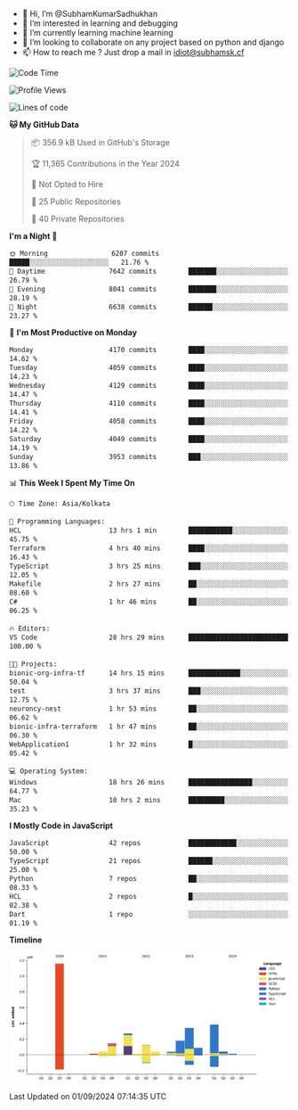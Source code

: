 - 👋 Hi, I’m @SubhamKumarSadhukhan
- 👀 I’m interested in learning and debugging
- 🌱 I’m currently learning machine learning
- 💞️ I’m looking to collaborate on any project based on python and django
- 📫 How to reach me ?
      Just drop a mail in idiot@subhamsk.cf

<!---
SubhamKumarSadhukhan/SubhamKumarSadhukhan is a ✨ special ✨ repository because its `README.md` (this file) appears on your GitHub profile.
You can click the Preview link to take a look at your changes.
--->


<!--START_SECTION:waka-->
![Code Time](http://img.shields.io/badge/Code%20Time-2%2C455%20hrs%2015%20mins-blue)

![Profile Views](http://img.shields.io/badge/Profile%20Views-0-blue)

![Lines of code](https://img.shields.io/badge/From%20Hello%20World%20I%27ve%20Written-2.9%20million%20lines%20of%20code-blue)

**🐱 My GitHub Data** 

> 📦 356.9 kB Used in GitHub's Storage 
 > 
> 🏆 11,365 Contributions in the Year 2024
 > 
> 🚫 Not Opted to Hire
 > 
> 📜 25 Public Repositories 
 > 
> 🔑 40 Private Repositories 
 > 
**I'm a Night 🦉** 

```text
🌞 Morning                6207 commits        █████░░░░░░░░░░░░░░░░░░░░   21.76 % 
🌆 Daytime                7642 commits        ███████░░░░░░░░░░░░░░░░░░   26.79 % 
🌃 Evening                8041 commits        ███████░░░░░░░░░░░░░░░░░░   28.19 % 
🌙 Night                  6638 commits        ██████░░░░░░░░░░░░░░░░░░░   23.27 % 
```
📅 **I'm Most Productive on Monday** 

```text
Monday                   4170 commits        ████░░░░░░░░░░░░░░░░░░░░░   14.62 % 
Tuesday                  4059 commits        ████░░░░░░░░░░░░░░░░░░░░░   14.23 % 
Wednesday                4129 commits        ████░░░░░░░░░░░░░░░░░░░░░   14.47 % 
Thursday                 4110 commits        ████░░░░░░░░░░░░░░░░░░░░░   14.41 % 
Friday                   4058 commits        ████░░░░░░░░░░░░░░░░░░░░░   14.22 % 
Saturday                 4049 commits        ████░░░░░░░░░░░░░░░░░░░░░   14.19 % 
Sunday                   3953 commits        ███░░░░░░░░░░░░░░░░░░░░░░   13.86 % 
```


📊 **This Week I Spent My Time On** 

```text
🕑︎ Time Zone: Asia/Kolkata

💬 Programming Languages: 
HCL                      13 hrs 1 min        ███████████░░░░░░░░░░░░░░   45.75 % 
Terraform                4 hrs 40 mins       ████░░░░░░░░░░░░░░░░░░░░░   16.43 % 
TypeScript               3 hrs 25 mins       ███░░░░░░░░░░░░░░░░░░░░░░   12.05 % 
Makefile                 2 hrs 27 mins       ██░░░░░░░░░░░░░░░░░░░░░░░   08.60 % 
C#                       1 hr 46 mins        ██░░░░░░░░░░░░░░░░░░░░░░░   06.25 % 

🔥 Editors: 
VS Code                  28 hrs 29 mins      █████████████████████████   100.00 % 

🐱‍💻 Projects: 
bionic-org-infra-tf      14 hrs 15 mins      █████████████░░░░░░░░░░░░   50.04 % 
test                     3 hrs 37 mins       ███░░░░░░░░░░░░░░░░░░░░░░   12.75 % 
neuroncy-nest            1 hr 53 mins        ██░░░░░░░░░░░░░░░░░░░░░░░   06.62 % 
bionic-infra-terraform   1 hr 47 mins        ██░░░░░░░░░░░░░░░░░░░░░░░   06.30 % 
WebApplication1          1 hr 32 mins        █░░░░░░░░░░░░░░░░░░░░░░░░   05.42 % 

💻 Operating System: 
Windows                  18 hrs 26 mins      ████████████████░░░░░░░░░   64.77 % 
Mac                      10 hrs 2 mins       █████████░░░░░░░░░░░░░░░░   35.23 % 
```

**I Mostly Code in JavaScript** 

```text
JavaScript               42 repos            ████████████░░░░░░░░░░░░░   50.00 % 
TypeScript               21 repos            ██████░░░░░░░░░░░░░░░░░░░   25.00 % 
Python                   7 repos             ██░░░░░░░░░░░░░░░░░░░░░░░   08.33 % 
HCL                      2 repos             █░░░░░░░░░░░░░░░░░░░░░░░░   02.38 % 
Dart                     1 repo              ░░░░░░░░░░░░░░░░░░░░░░░░░   01.19 % 
```



**Timeline**

![Lines of Code chart](https://raw.githubusercontent.com/SubhamKumarSadhukhan/SubhamKumarSadhukhan/main/assets/bar_graph.png)


 Last Updated on 01/09/2024 07:14:35 UTC
<!--END_SECTION:waka-->
